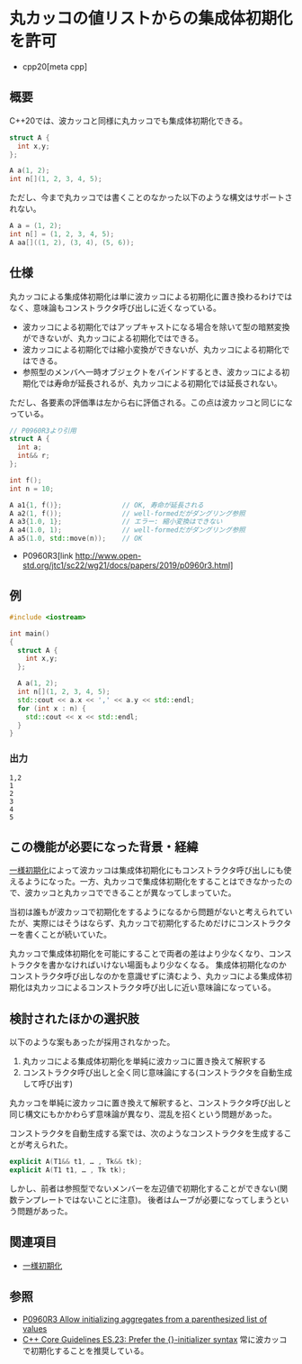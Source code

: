 # 丸カッコの値リストからの集成体初期化を許可

* cpp20[meta cpp]

## 概要

C++20では、波カッコと同様に丸カッコでも集成体初期化できる。

```cpp
struct A {
  int x,y;
};

A a(1, 2);
int n[](1, 2, 3, 4, 5);
```

ただし、今まで丸カッコでは書くことのなかった以下のような構文はサポートされない。

```cpp
A a = (1, 2);
int n[] = (1, 2, 3, 4, 5);
A aa[]((1, 2), (3, 4), (5, 6));
```

## 仕様

丸カッコによる集成体初期化は単に波カッコによる初期化に置き換わるわけではなく、意味論もコンストラクタ呼び出しに近くなっている。

* 波カッコによる初期化ではアップキャストになる場合を除いて型の暗黙変換ができないが、丸カッコによる初期化ではできる。
* 波カッコによる初期化では縮小変換ができないが、丸カッコによる初期化ではできる。
* 参照型のメンバへ一時オブジェクトをバインドするとき、波カッコによる初期化では寿命が延長されるが、丸カッコによる初期化では延長されない。

ただし、各要素の評価準は左から右に評価される。この点は波カッコと同じになっている。

```cpp
// P0960R3より引用
struct A {
  int a;
  int&& r;
};

int f();
int n = 10;

A a1{1, f()};               // OK, 寿命が延長される
A a2(1, f());               // well-formedだがダングリング参照
A a3{1.0, 1};               // エラー: 縮小変換はできない
A a4(1.0, 1);               // well-formedだがダングリング参照
A a5(1.0, std::move(n));    // OK
```
* P0960R3[link http://www.open-std.org/jtc1/sc22/wg21/docs/papers/2019/p0960r3.html]

## 例
```cpp example
#include <iostream>

int main()
{
  struct A {
    int x,y;
  };

  A a(1, 2);
  int n[](1, 2, 3, 4, 5);
  std::cout << a.x << ',' << a.y << std::endl;
  for (int x : n) {
    std::cout << x << std::endl;
  }
}
```

### 出力
```
1,2
1
2
3
4
5
```

## この機能が必要になった背景・経緯

[一様初期化](/lang/cpp11/uniform_initialization.md)によって波カッコは集成体初期化にもコンストラクタ呼び出しにも使えるようになった。一方、丸カッコで集成体初期化をすることはできなかったので、波カッコと丸カッコでできることが異なってしまっていた。

当初は誰もが波カッコで初期化をするようになるから問題がないと考えられていたが、実際にはそうはならず、丸カッコで初期化するためだけにコンストラクターを書くことが続いていた。

丸カッコで集成体初期化を可能にすることで両者の差はより少なくなり、コンストラクタを書かなければいけない場面もより少なくなる。
集成体初期化なのかコンストラクタ呼び出しなのかを意識せずに済むよう、丸カッコによる集成体初期化は丸カッコによるコンストラクタ呼び出しに近い意味論になっている。

## 検討されたほかの選択肢

以下のような案もあったが採用されなかった。

1. 丸カッコによる集成体初期化を単純に波カッコに置き換えて解釈する
2. コンストラクタ呼び出しと全く同じ意味論にする(コンストラクタを自動生成して呼び出す)

丸カッコを単純に波カッコに置き換えて解釈すると、コンストラクタ呼び出しと同じ構文にもかかわらず意味論が異なり、混乱を招くという問題があった。

コンストラクタを自動生成する案では、次のようなコンストラクタを生成することが考えられた。

```cpp
explicit A(T1&& t1, … , Tk&& tk);
explicit A(T1 t1, … , Tk tk);
```

しかし、前者は参照型でないメンバーを左辺値で初期化することができない(関数テンプレートではないことに注意)。
後者はムーブが必要になってしまうという問題があった。

## 関連項目

- [一様初期化](/lang/cpp11/uniform_initialization.md)

## 参照

- [P0960R3 Allow initializing aggregates from a parenthesized list of values](http://www.open-std.org/jtc1/sc22/wg21/docs/papers/2019/p0960r3.html)
- [C++ Core Guidelines ES.23: Prefer the {}-initializer syntax](https://github.com/isocpp/CppCoreGuidelines/blob/master/CppCoreGuidelines.md#es23-prefer-the--initializer-syntax) 常に波カッコで初期化することを推奨している。
